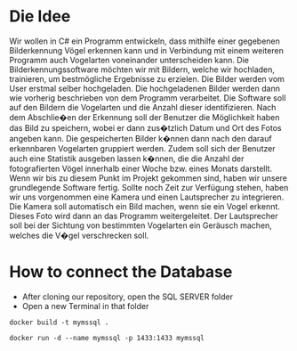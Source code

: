 # Die Idee

<p>Wir wollen in C# ein Programm entwickeln, dass mithilfe einer gegebenen Bilderkennung Vögel erkennen kann und in Verbindung mit einem weiteren Programm 
auch Vogelarten voneinander unterscheiden kann. Die Bilderkennungssoftware möchten wir mit Bildern, welche wir hochladen, trainieren, um bestmögliche Ergebnisse zu erzielen. 
Die Bilder werden vom User erstmal selber hochgeladen. Die hochgeladenen Bilder werden dann wie vorherig beschrieben von dem Programm verarbeitet. 
Die Software soll auf den Bildern die Vogelarten und die Anzahl dieser identifizieren. Nach dem Abschlie�en der Erkennung soll der Benutzer die Möglichkeit haben 
das Bild zu speichern, wobei er dann zus�tzlich Datum und Ort des Fotos angeben kann. Die gespeicherten Bilder k�nnen dann nach den darauf erkennbaren Vogelarten 
gruppiert werden. Zudem soll sich der Benutzer auch eine Statistik ausgeben lassen k�nnen, die die Anzahl der fotografierten Vögel innerhalb einer Woche bzw. eines Monats darstellt. 
Wenn wir bis zu diesem Punkt im Projekt gekommen sind, haben wir unsere grundlegende Software fertig. Sollte noch Zeit zur Verfügung stehen, haben wir uns vorgenommen 
eine Kamera und einen Lautsprecher zu integrieren. Die Kamera soll automatisch ein Bild machen, wenn sie ein Vogel erkennt. 
Dieses Foto wird dann an das Programm weitergeleitet. Der Lautsprecher soll bei der Sichtung von bestimmten Vogelarten ein Geräusch machen, 
welches die V�gel verschrecken soll.<p/>

# How to connect the Database

- After cloning our repository, open the SQL SERVER folder
- Open a new Terminal in that folder

``` docker build -t mymssql . ```

``` docker run -d --name mymssql -p 1433:1433 mymssql ```